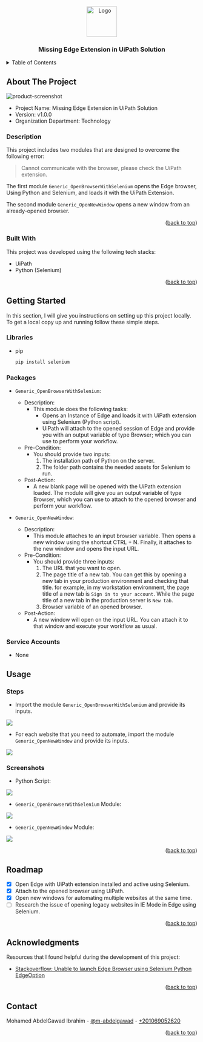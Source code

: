<!-- PROJECT SHIELDS -->
<!--
*** I'm using markdown "reference style" links for readability.
*** Reference links are enclosed in brackets [ ] instead of parentheses ( ).
*** See the bottom of this document for the declaration of the reference variables
*** for contributors-url, forks-url, etc. This is an optional, concise syntax you may use.
*** https://www.markdownguide.org/basic-syntax/#reference-style-links
-->

<a name="readme-top"></a>



<!-- PROJECT LOGO -->
<br />
<div align="center">
    <img src="images/logo.png" alt="Logo" width="80" >

  <h3 align="center">Missing Edge Extension in UiPath Solution</h3>

</div>



<!-- TABLE OF CONTENTS -->
<details>
  <summary>Table of Contents</summary>
  <ol>
    <li>
      <a href="#about-the-project">About The Project</a>
      <ul>
        <li><a href="#built-with">Built With</a></li>
      </ul>
    </li>
    <li>
      <a href="#getting-started">Getting Started</a>
      <ul>
        <li><a href="#libraries">Libraries</a></li>
        <li><a href="#packages">Packages</a></li>
        <li><a href="#service-accounts">Service Accounts</a></li>
      </ul>
    </li>
    <li><a href="#usage">Usage</a></li>
    <li><a href="#roadmap">Roadmap</a></li>
    <li><a href="#contact">Contact</a></li>
    <li><a href="#acknowledgments">Acknowledgments</a></li>
  </ol>
</details>



<!-- ABOUT THE PROJECT -->
## About The Project

![product-screenshot]

* Project Name: Missing Edge Extension in UiPath Solution
* Version: v1.0.0
* Organization Department: Technology

### Description

This project includes two modules that are designed to overcome the following error:
> Cannot communicate with the browser, please check the UiPath extension.

The first module `Generic_OpenBrowserWithSelenium` opens the Edge browser, Using Python and Selenium, and loads it with the UiPath Extension.

The second module `Generic_OpenNewWindow` opens a new window from an already-opened browser.

<p align="right">(<a href="#readme-top">back to top</a>)</p>



### Built With

This project was developed using the following tech stacks:

* UiPath
* Python (Selenium)

<p align="right">(<a href="#readme-top">back to top</a>)</p>

<!-- GETTING STARTED -->
## Getting Started

In this section, I will give you instructions on setting up this project locally.
To get a local copy up and running follow these simple steps.

### Libraries

* pip
  ```sh
  pip install selenium
  ```
  
### Packages
* `Generic_OpenBrowserWithSelenium`:


  * Description: 
    * This module does the following tasks:
      * Opens an Instance of Edge and loads it with UiPath extension using Selenium (Python script).
      * UiPath will attach to the opened session of Edge and provide you with an output variable of type Browser; which you can use to perform your workflow.
  * Pre-Condition:
    * You should provide two inputs:
      1. The installation path of Python on the server.
      2. The folder path contains the needed assets for Selenium to run.
  * Post-Action:
    * A new blank page will be opened with the UiPath extension loaded. The module will give you an output variable of type Browser, which you can use to attach to the opened browser and perform your workflow.



* `Generic_OpenNewWindow`:
  * Description:
    * This module attaches to an input browser variable. Then opens a new window using the shortcut CTRL + N. Finally, it attaches to the new window and opens the input URL.
  * Pre-Condition:
    * You should provide three inputs:
      1. The URL that you want to open.
      2. The page title of a new tab. You can get this by opening a new tab in your production environment and checking that title. for example, in my workstation environment, the page title of a new tab is `Sign in to your account`. While the page title of a new tab in the production server is `New tab`.
      3. Browser variable of an opened browser.
  * Post-Action:
    * A new window will open on the input URL. You can attach it to that window and execute your workflow as usual.


### Service Accounts
* None

<!-- USAGE EXAMPLES -->
## Usage

### Steps

* Import the module `Generic_OpenBrowserWithSelenium` and provide its inputs.
<img src="images/open-edge-with-selenium-arguments.png">

* For each website that you need to automate, import the module `Generic_OpenNewWindow` and provide its inputs.
<img src="images/open-new-window-arguments.png">

### Screenshots

* Python Script:
<img src="images/python-script.png">

* `Generic_OpenBrowserWithSelenium` Module:
<img src="images/open-browser-with-selenium.png">

* `Generic_OpenNewWindow` Module:
<img src="images/open-new-window.png">

<p align="right">(<a href="#readme-top">back to top</a>)</p>



<!-- ROADMAP -->
## Roadmap

- [x] Open Edge with UiPath extension installed and active using Selenium.
- [x] Attach to the opened browser using UiPath.
- [x] Open new windows for automating multiple websites at the same time.
- [ ] Research the issue of opening legacy websites in IE Mode in Edge using Selenium.

<p align="right">(<a href="#readme-top">back to top</a>)</p>

<!-- ACKNOWLEDGMENTS -->
## Acknowledgments

Resources that I found helpful during the development of this project:

* [Stackoverflow: Unable to launch Edge Browser using Selenium Python EdgeOption](https://stackoverflow.com/questions/67033877/unable-to-launch-edge-browser-using-selenium-python-edgeoption)

<p align="right">(<a href="#readme-top">back to top</a>)</p>

<!-- CONTACT -->
## Contact

Mohamed AbdelGawad Ibrahim - [@m-abdelgawad](https://www.linkedin.com/in/m-abdelgawad/) - <a href="tel:+201069052620">+201069052620</a>

<p align="right">(<a href="#readme-top">back to top</a>)</p>


<!-- MARKDOWN LINKS & IMAGES -->
<!-- https://www.markdownguide.org/basic-syntax/#reference-style-links -->
[product-screenshot]: images/extension-error.png
